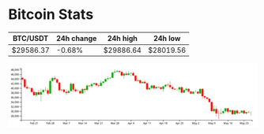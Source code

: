 # Bitcoin Stats

BTC/USDT|24h change|24h high|24h low|
|---|---|---|---|
|$29586.37|-0.68%|$29886.64|$28019.56|

<img src="./chart.svg">
